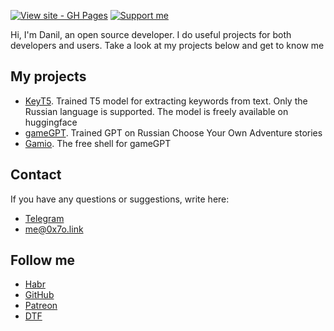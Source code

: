 [![View site - GH Pages](https://img.shields.io/badge/View_site-0x7o.link-2ea44f?style=for-the-badge)](https://0x7o.link/)
[![Support me](https://img.shields.io/endpoint.svg?url=https%3A%2F%2Faceasin-patreon.herokuapp.com%2F0x7o&color=FF5441&label=Patreon&logo=Patreon&logoColor=FF5441&style=for-the-badge)](https://patreon.com/0x7o)


Hi, I'm Danil, an open source developer. I do useful projects for both developers and users. Take a look at my projects below and get to know me

## My projects
- [KeyT5](https://0x7o.link/text2keywords/). Trained T5 model for extracting keywords from text. Only the Russian language is supported. The model is freely available on huggingface
- [gameGPT](https://0x7o.link/gameGPT/). Trained GPT on Russian Choose Your Own Adventure stories
- [Gamio](https://gamio.ru). The free shell for gameGPT

## Contact
If you have any questions or suggestions, write here:

- [Telegram](https://t.me/hljwi)
- [me@0x7o.link](mailto:me@0x7o.link)

## Follow me
- [Habr](https://habr.com/ru/users/0x7o/)
- [GitHub](https://github.com/0x7o)
- [Patreon](https://patreon.com/0x7o)
- [DTF](https://dtf.ru/u/491004-0x7o)

